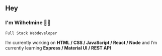 ## Hey
### I'm Wilhelmine 👩‍💻
`Full Stack Webdeveloper`

 I’m currently working on **HTML / CSS / JavaScript / React / Node** and I’m currently learning **Express / Material UI / REST API**

